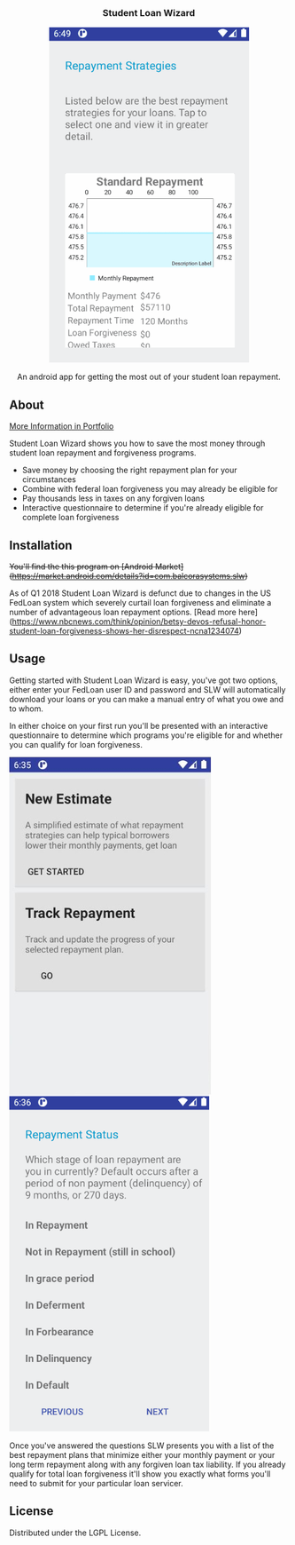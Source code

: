 
<!-- [![LGPL License][license-shield]][license-url] -->
<!-- [![LinkedIn][linkedin-shield]][linkedin-url] -->



<!-- PROJECT LOGO -->
<br />

<h3 align="center">Student Loan Wizard</h3>

<p align="center">
    <img src="images/analysis.gif">
  </a>



  <p align="center">
    An android app for getting the most out of your student loan repayment.
</p>

<!-- ABOUT THE PROJECT -->
## About

[More Information in Portfolio](https://example.com)

Student Loan Wizard shows you how to save the most money through student loan repayment and forgiveness programs.

* Save money by choosing the right repayment plan for your circumstances
* Combine with federal loan forgiveness you may already be eligible for
* Pay thousands less in taxes on any forgiven loans
* Interactive questionnaire to determine if you're already eligible for complete loan forgiveness

<!-- GETTING STARTED -->
## Installation

~~You'll find the this program on [Android Market] (https://market.android.com/details?id=com.balcorasystems.slw)~~

As of Q1 2018 Student Loan Wizard is defunct due to changes in the US FedLoan system which severely curtail loan forgiveness and eliminate a number of advantageous loan repayment options. [Read more here] (https://www.nbcnews.com/think/opinion/betsy-devos-refusal-honor-student-loan-forgiveness-shows-her-disrespect-ncna1234074)

<!-- USAGE EXAMPLES -->
## Usage

Getting started with Student Loan Wizard is easy, you've got two options, either enter your FedLoan user ID and password and SLW will automatically download your loans or you can make a manual entry of what you owe and to whom.

In either choice on your first run you'll be presented with an interactive questionnaire to determine which programs you're eligible for and whether you can qualify for loan forgiveness.

<p float="left">
<img src="images/app1.JPG">
<img src="images/questions.gif">
</p>

Once you've answered the questions SLW presents you with a list of the best repayment plans that minimize either your monthly payment or your long term repayment along with any forgiven loan tax liability. If you already qualify for total loan forgiveness it'll show you exactly what forms you'll need to submit for your particular loan servicer.

<!-- LICENSE -->
## License

Distributed under the LGPL License.
